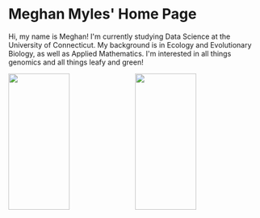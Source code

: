 # Meghan Myles' Home Page
Hi, my name is Meghan! I'm currently studying Data Science at the University of Connecticut. My background is in Ecology and Evolutionary Biology, as well as Applied Mathematics. I'm interested in all things genomics and all things leafy and green!

<p float="left">
  <img src="https://p0.pxfuel.com/preview/668/584/1001/tree-branch-nature-outdoors.jpg" width="49%" height="270"/>
  <img src="https://www.publicdomainpictures.net/pictures/450000/velka/dna-biology-science-dna-helix.jpg" width="49%" height="270" />
</p>

